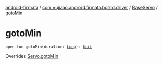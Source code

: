 [android-firmata](../../index.md) / [com.xujiaao.android.firmata.board.driver](../index.md) / [BaseServo](index.md) / [gotoMin](./goto-min.md)

# gotoMin

`open fun gotoMin(duration: `[`Long`](https://kotlinlang.org/api/latest/jvm/stdlib/kotlin/-long/index.html)`): `[`Unit`](https://kotlinlang.org/api/latest/jvm/stdlib/kotlin/-unit/index.html)

Overrides [Servo.gotoMin](../-servo/goto-min.md)

